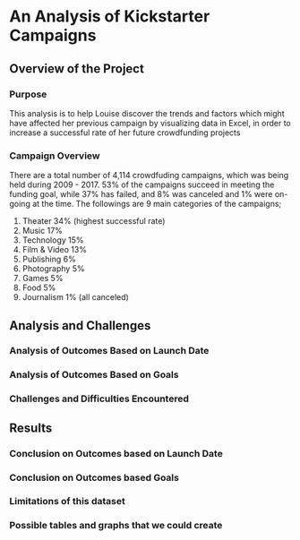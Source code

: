 # An Analysis of Kickstarter Campaigns
## Overview of the Project
### Purpose
  This analysis is to help Louise discover the trends and factors which might have affected her previous campaign by visualizing data in Excel, in order to increase a successful rate of her future crowdfunding projects
### Campaign Overview
There are a total number of 4,114 crowdfuding campaigns, which was being held during 2009 - 2017.
53% of the campaigns succeed in meeting the funding goal, while 37% has failed, and 8% was canceled and 1% were on-going at the time.
The followings are 9 main categories of the campaigns;
1. Theater 34% (highest successful rate)
2. Music 17%
3. Technology 15%
4. Film & Video 13% 
5. Publishing 6%
6. Photography 5%
7. Games 5%
8. Food 5%
9. Journalism 1% (all canceled)

## Analysis and Challenges
### Analysis of Outcomes Based on Launch Date

### Analysis of Outcomes Based on Goals

### Challenges and Difficulties Encountered


## Results
### Conclusion on Outcomes based on Launch Date

### Conclusion on Outcomes based Goals

### Limitations of this dataset

### Possible tables and graphs that we could create
